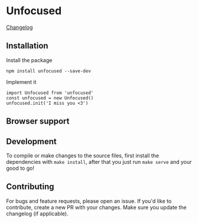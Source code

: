 # Unfocused

[Changelog](CHANGELOG.md)

## Installation

Install the package
```
npm install unfocused --save-dev
```
Implement it
```
import Unfocused from 'unfocused'
const unfocused = new Unfocused()
unfocused.init('I miss you <3')
```

## Browser support

## Development

To compile or make changes to the source files, first install the dependencies with `make install`, after that you just run `make serve` and your good to go!

## Contributing

For bugs and feature requests, please open an issue. If you'd like to contribute, create a new PR
with your changes. Make sure you update the changelog (if applicable).
